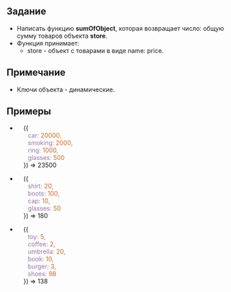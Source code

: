 ## Задание
- Написать функцию <b>sumOfObject</b>, которая возвращает число: общую сумму товаров объекта <b>store</b>.
- Функция принимает:
  - store - объект с товарами в виде name: price.

## Примечание
- Ключи объекта - динамические.

## Примеры
- <p style="display: flex; flex-direction: column; margin-left: 15px">({
    <span style="padding-left: 10px; color: #9775A7;">car: <span style="color: #C4682E">20000</span><span style="color: #C46D2F">,</span></span>
    <span style="padding-left: 10px; color: #9775A7;">smoking: <span style="color: #C4682E">2000</span><span style="color: #C46D2F">,</span></span>
    <span style="padding-left: 10px; color: #9775A7;">ring: <span style="color: #C4682E">1000</span><span style="color: #C46D2F">,</span></span>
    <span style="padding-left: 10px; color: #9775A7;">glasses: <span style="color: #C4682E">500</span><span style="color: #C46D2F"></span></span>
  }) => 23500 </p> 
- <p style="display: flex; flex-direction: column; margin-left: 15px">({
    <span style="padding-left: 10px; color: #9775A7;">shirt: <span style="color: #C4682E">20</span><span style="color: #C46D2F">,</span></span>
    <span style="padding-left: 10px; color: #9775A7;">boots: <span style="color: #C4682E">100</span><span style="color: #C46D2F">,</span></span>
    <span style="padding-left: 10px; color: #9775A7;">cap: <span style="color: #C4682E">10</span><span style="color: #C46D2F">,</span></span>
    <span style="padding-left: 10px; color: #9775A7;">glasses: <span style="color: #C4682E">50</span><span style="color: #C46D2F"></span></span>
  }) => 180 </p>
- <p style="display: flex; flex-direction: column; margin-left: 15px">({
    <span style="padding-left: 10px; color: #9775A7;">toy: <span style="color: #C4682E">5</span><span style="color: #C46D2F">,</span></span>
    <span style="padding-left: 10px; color: #9775A7;">coffee: <span style="color: #C4682E">2</span><span style="color: #C46D2F">,</span></span>
    <span style="padding-left: 10px; color: #9775A7;">umbrella: <span style="color: #C4682E">20</span><span style="color: #C46D2F">,</span></span>
    <span style="padding-left: 10px; color: #9775A7;">book: <span style="color: #C4682E">10</span><span style="color: #C46D2F">,</span></span>
    <span style="padding-left: 10px; color: #9775A7;">burger: <span style="color: #C4682E">3</span><span style="color: #C46D2F">,</span></span>
    <span style="padding-left: 10px; color: #9775A7;">shoes: <span style="color: #C4682E">98</span><span style="color: #C46D2F"></span></span>
  }) => 138</p>